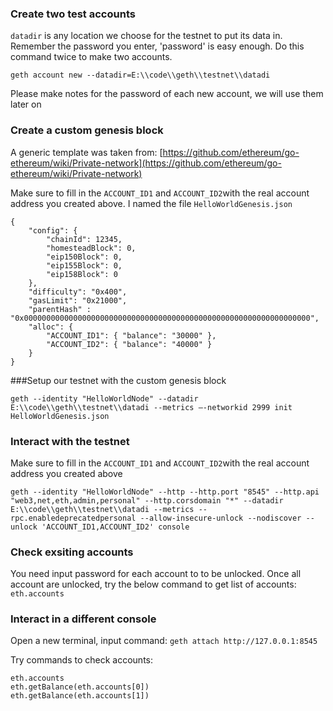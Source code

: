 ### Create two test accounts

`datadir`  is any location we choose for the testnet to put its data in. Remember the password you enter, 'password' is easy enough. Do this command twice to make two accounts.

`geth account new --datadir=E:\\code\\geth\\testnet\\datadi`

Please make notes for the password of each new account, we will use them later on

### Create a custom genesis block

A generic template was taken from:  [https://github.com/ethereum/go-ethereum/wiki/Private-network](https://github.com/ethereum/go-ethereum/wiki/Private-network)

Make sure to fill in the  `ACCOUNT_ID1`  and `ACCOUNT_ID2`with the real account address you created above. I named the file  `HelloWorldGenesis.json`

```
{
    "config": {
        "chainId": 12345,
        "homesteadBlock": 0,
        "eip150Block": 0,
        "eip155Block": 0,
        "eip158Block": 0
    },
    "difficulty": "0x400",
    "gasLimit": "0x21000",
	"parentHash" : "0x0000000000000000000000000000000000000000000000000000000000000000",
    "alloc": {
        "ACCOUNT_ID1": { "balance": "30000" },
        "ACCOUNT_ID2": { "balance": "40000" }
    }
}

```
###Setup our testnet with the custom genesis block

`geth --identity "HelloWorldNode" --datadir E:\\code\\geth\\testnet\\datadi --metrics —-networkid 2999 init HelloWorldGenesis.json`

### Interact with the testnet
Make sure to fill in the  `ACCOUNT_ID1`  and `ACCOUNT_ID2`with the real account address you created above

`geth --identity "HelloWorldNode" --http --http.port "8545" --http.api "web3,net,eth,admin,personal" --http.corsdomain "*" --datadir E:\\code\\geth\\testnet\\datadi --metrics --rpc.enabledeprecatedpersonal --allow-insecure-unlock --nodiscover --unlock 'ACCOUNT_ID1,ACCOUNT_ID2' console`

### Check exsiting accounts
You need input password for each account to to be unlocked.
Once all account are unlocked, try the below command to get list of accounts:
`eth.accounts`

###  Interact in a different console
Open a new terminal, input command: `geth attach http://127.0.0.1:8545`

Try commands to check accounts:
    
	eth.accounts
    eth.getBalance(eth.accounts[0])
    eth.getBalance(eth.accounts[1])